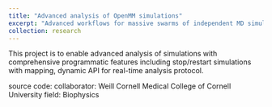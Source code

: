 ```yaml
---
title: "Advanced analysis of OpenMM simulations"
excerpt: "Advanced workflows for massive swarms of independent MD simulations and dynamic analysis protocol integrated"
collection: research
---
```


This project is to enable advanced analysis of simulations with comprehensive
programmatic features including stop/restart simulations with mapping, dynamic
API for real-time analysis protocol.

source code: <private repo at the moment>
collaborator: Weill Cornell Medical College of Cornell University
field: Biophysics
